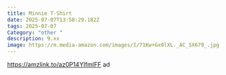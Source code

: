 ```yaml
---
title: Minnie T-Shirt
date: 2025-07-07T13:58:29.182Z
tags: 2025-07-07
Category: "other "
description: 9.xx
image: https://m.media-amazon.com/images/I/71Kw+Gx0lXL._AC_SX679_.jpg
---
```

https://amzlink.to/az0P14YIfmlFF ad